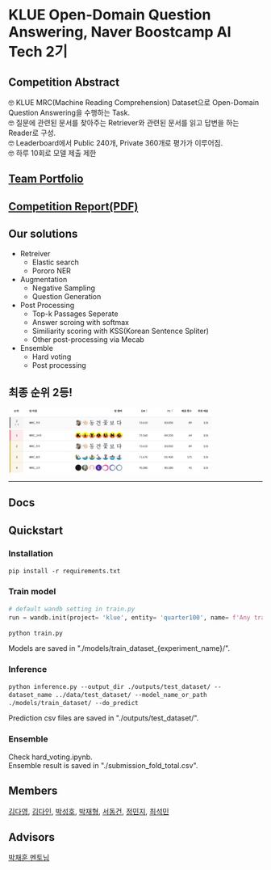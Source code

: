# KLUE Open-Domain Question Answering, Naver Boostcamp AI Tech 2기
## Competition Abstract
🤓 KLUE MRC(Machine Reading Comprehension) Dataset으로 Open-Domain Question Answering을 수행하는 Task.  
🤓 질문에 관련된 문서를 찾아주는 Retriever와 관련된 문서를 읽고 답변을 하는 Reader로 구성.  
🤓 Leaderboard에서 Public 240개, Private 360개로 평가가 이루어짐.  
🤓 하루 10회로 모델 제출 제한

## [Team Portfolio](/)
## [Competition Report(PDF)](/)
## Our solutions
- Retreiver
  - Elastic search
  - Pororo NER
- Augmentation
  - Negative Sampling
  - Question Generation
- Post Processing
  - Top-k Passages Seperate
  - Answer scroing with softmax
  - Similiarity scoring with KSS(Korean Sentence Spliter)
  - Other post-processing via Mecab
- Ensemble
  - Hard voting
  - Post processing 

## 최종 순위 2등!
<img src="competition_results/capture.png" width="80%">

--- 
## Docs 


## Quickstart
### Installation
```
pip install -r requirements.txt
```
### Train model
```python
# default wandb setting in train.py
run = wandb.init(project= 'klue', entity= 'quarter100', name= f'Any training name')
```

```
python train.py
```
Models are saved in "./models/train_dataset_{experiment_name}/".
### Inference
```
python inference.py --output_dir ./outputs/test_dataset/ --dataset_name ../data/test_dataset/ --model_name_or_path ./models/train_dataset/ --do_predict
```
Prediction csv files are saved in "./outputs/test_dataset/".
### Ensemble
Check hard_voting.ipynb.  
Ensemble result is saved in "./submission_fold_total.csv".

## Members

[김다영](https://github.com/keemdy), [김다인](https://github.com/danny980521), [박성호](https://github.com/naem1023), [박재형](https://github.com/Jay-Ppark), [서동건](https://github.com/donggunseo), [정민지](https://github.com/minji-o-j), [최석민](https://github.com/RockMiin)

## Advisors
[박채훈 멘토님](https://github.com/ddehun)